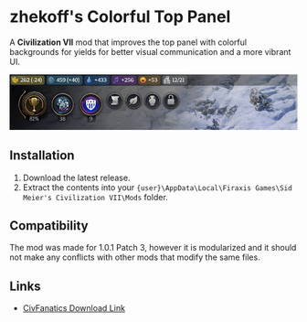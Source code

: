 # zhekoff's Colorful Top Panel

A **Civilization VII** mod that improves the top panel with colorful backgrounds for yields for better visual communication and a more vibrant UI.

![](img/colorful-top-panel.png)

## Installation

1. Download the latest release.
2. Extract the contents into your `{user}\AppData\Local\Firaxis Games\Sid Meier's Civilization VII\Mods` folder.

## Compatibility

The mod was made for 1.0.1 Patch 3, however it is modularized and it should not make any conflicts with other mods that modify the same files.

## Links

* [CivFanatics Download Link](https://forums.civfanatics.com/resources/zhekoffs-colorful-top-panel.31964/)
